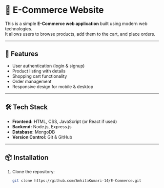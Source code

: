 # 🛒 E-Commerce Website

This is a simple **E-Commerce web application** built using modern web technologies.  
It allows users to browse products, add them to the cart, and place orders.

---

## 🚀 Features
- User authentication (login & signup)
- Product listing with details
- Shopping cart functionality
- Order management
- Responsive design for mobile & desktop

---

## 🛠️ Tech Stack
- **Frontend:** HTML, CSS, JavaScript (or React if used)
- **Backend:** Node.js, Express.js
- **Database:** MongoDB
- **Version Control:** Git & GitHub

---

## 📦 Installation

1. Clone the repository:
   ```bash
   git clone https://github.com/AnkitaKumari-14/E-Commerce.git
